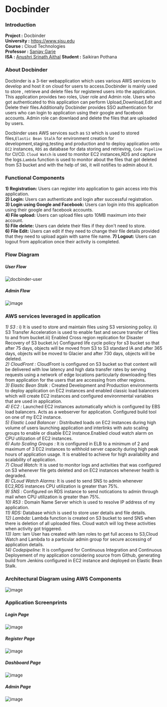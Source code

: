 # Docbinder  
 

### Introduction  


**Project     :** Docbinder  
**University  :** https://www.sjsu.edu  
**Course      :** Cloud Technologies  
**Professor   :** [Sanjay Garje](https://www.linkedin.com/in/sanjaygarje/)  
**ISA         :** [Anushri Srinath Aithal](https://www.linkedin.com/in/anushri-aithal/) 
**Student     :** Saikiran Pothana 
  
  
### About Docbinder  

Docbinder is a 3-tier webapplication which uses various AWS services to develop and host it on cloud for users to access.Docbinder is mainly used to store , retrieve and delete files for registered users into the application. This application provides two roles, User role and Admin role. Users who got authenticated to this application can perform Upload,Download,Edit and Delete their files.Additionally Docbinder provides SSO authentication for users who can login to application using their google and facebook accounts. Admin role can downlaod and delete the files that are uploaded by users.  
  
Docbinder uses AWS services such as `S3` which is used to stored files,`Elastic Bean Stalk` for environment creation for development,staging,testing and production and to deploy application onto `EC2` instances, `RDS` as database for data storing and retrieving, `Code Pipeline` for CI/CD. `Cloud Watch` is used to monitor EC2 instances,RDS and capture the logs.`Lambda` function is used to monitor about the files that got deleted from S3 bucket and with the help of `SNS`, it will notifies to admin about it.  
  
  
### Functional Components 
  
**1) Registration:** Users can register into application to gain access into this application.  
**2) Login:** Users can authenticate and login after successful registration.  
**3) Login using Google and Facebook:** Users can login into this application using their google and facebook accounts.  
**4) File upload:** Users can upload files upto 10MB maximum into their account.  
**5) File delete:** Users can delete their files if they don't need to store.  
**6) File Edit:** Users can edit if they need to change their file details provided that they need to upload again with same file name. **7) Logout:** Users can logout from application once their activity is completed.  
 
    
### Flow Diagram  
##### User Flow  
![docbinder-user](https://user-images.githubusercontent.com/42726386/47758225-4b6d5a00-dc67-11e8-95b2-ae889272b2c0.png)  
##### Admin Flow  
![image](https://user-images.githubusercontent.com/42726386/47758547-b53a3380-dc68-11e8-85fa-c45971167a86.png)
  


  
### AWS services leveraged in application 
  
*1) S3 :* i) It is used to store and maintain files using S3 versioning policy. ii) S3 Transfer Acceleration is used to enable fast and secure transfer of files to and from bucket.iii) Enabled Cross region replication for Disaster Recovery of S3 bucket.iv) Configured life cycle policy for s3 bucket so that after 75 days, objects will be moved from S3 to S3 standard IA and after 365 days, objects will be moved to Glacier and after 730 days, objects will be deleted.  
*2) CloudFront :* CloudFront is configured on S3 bucket so that content will be delivered with low latency and high data transfer rates  by serving requests using a network of edge locations particularly downloading files from application for the users that are accessing from other regions.  
*3) Elastic Bean Stalk :* Created Development and Production environments to deploy application on EC2 instances and enabled classic load balancers which will create EC2 instances and configured environmental variables that are used in application.  
*4) EC2 :* Launched EC2 instances automatically which is configured by EBS load balancers. Acts as a webserver for application. Configured build tool on one of my EC2 instance.  
*5) Elastic Load Balancer :* Distributed loads on EC2 instances during high volume of users launching application and interlinks with auto scaling groups to enable or disable EC2 instance.Enabled cloud watch alarm on CPU utilization of EC2 instances.  
*6) Auto Scaling Groups :* It is configured in ELB to a minimum of 2 and maximum of 3 EC2 instances to withhold server capacity during high peak hours of application usage. It is enabled to achieve for high availability and scalability of application.  
*7) Cloud Watch:* It is used to monitor logs and activities that was configured on S3 whenever file gets deleted and on EC2 instances whenever health is degraded.  
*8) CLoud Watch Alarms:* It is used to send SNS to admin whenever EC2,RDS instances CPU utilization is greater than 75%.  
*9) SNS :* Configured on RDS instance to send notications to admin through mail when CPU utilization is greater than 75%.  
*10) R53 :* Domain Name Server which is used to resolve IP address of my application.  
*11) RDS:* Database which is used to store user details and file details.  
*12) Lambda:* Lambda function is created on S3 bucket to send SNS when there is deletion of all uploaded files. Cloud watch will log these activities when activity got triggered.  
*13) Iam:* Iam User has created with Iam roles to get full access to S3,Cloud Watch and Lambda to a particular admin group for secure accessing of application details.  
*14) Codepipeline:* It is configured for Continuous Integration and Continuous Deployement of my application considering source from Github, generating build from Jenkins configured in EC2 instance and deployed on Elastic Bean Stalk.  

### Architectural Diagram using AWS Components  
![image](https://user-images.githubusercontent.com/42726386/47775730-c194af80-dcad-11e8-8224-910b8af25721.png)  

### Application Screenprints  
##### Login Page  
![image](https://user-images.githubusercontent.com/42726386/47756135-27594b00-dc5e-11e8-8f99-7a2014ce15b7.png)  
##### Register Page  
![image](https://user-images.githubusercontent.com/42726386/47756510-9f744080-dc5f-11e8-94ba-5487dfa0167c.png)
##### Dashboard Page  
![image](https://user-images.githubusercontent.com/42726386/47756264-a189cf80-dc5e-11e8-9d87-cf20b0b74f8d.png)  
##### Admin Page  
![image](https://user-images.githubusercontent.com/42726386/47756393-1c52ea80-dc5f-11e8-94a5-ede67763da71.png)  




